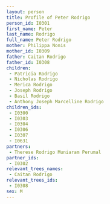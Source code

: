 ```yaml
---
layout: person
title: Profile of Peter Rodrigo
person_id: I0301
first_name: Peter
last_name: Rodrigo
full_name: Peter Rodrigo
mother: Philippa Nonis
mother_id: I0309
father: Caitan Rodrigo
father_id: I0308
children:
 - Patricia Rodrigo
 - Nicholas Rodrigo
 - Merica Rodrigo
 - Joseph Rodrigo
 - Basil Rodrigo
 - Anthony Joseph Marcelline Rodrigo
children_ids:
 - I0300
 - I0303
 - I0304
 - I0306
 - I0307
 - I0631
partners:
 - Therese Rodrigo Muniaram Perumal
partner_ids:
 - I0302
relevant_trees_names:
 - Caitan Rodrigo
relevant_trees_ids:
 - I0308
sex: M
---
```



